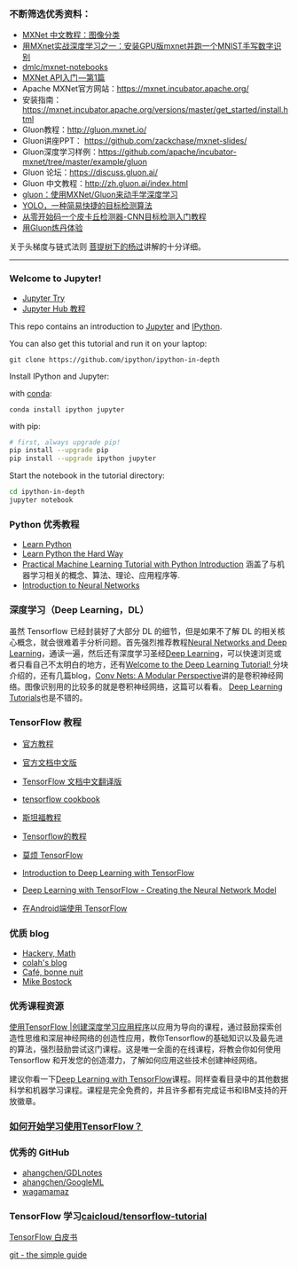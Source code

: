 ### 不断筛选优秀资料：

- [MXNet 中文教程：图像分类](http://blog.csdn.net/ironyoung/article/details/53968176)
- [用MXnet实战深度学习之一：安装GPU版mxnet并跑一个MNIST手写数字识别](http://www.open-open.com/lib/view/open1448030000650.html)
- [dmlc/mxnet-notebooks](https://github.com/dmlc/mxnet-notebooks)
- [MXNet API入门 —第1篇](http://www.infoq.com/cn/articles/an-introduction-to-the-mxnet-api-part01)
- Apache MXNet官方网站：https://mxnet.incubator.apache.org/
- 安装指南：https://mxnet.incubator.apache.org/versions/master/get_started/install.html
- Gluon教程：http://gluon.mxnet.io/
- Gluon讲座PPT： https://github.com/zackchase/mxnet-slides/
- Gluon深度学习样例：https://github.com/apache/incubator-mxnet/tree/master/example/gluon
- Gluon 论坛：https://discuss.gluon.ai/
- Gluon 中文教程：http://zh.gluon.ai/index.html
- [gluon：使用MXNet/Gluon来动手学深度学习](https://zhuanlan.zhihu.com/gluon)
- [YOLO，一种简易快捷的目标检测算法](https://zhuanlan.zhihu.com/p/32945351)
- [从零开始码一个皮卡丘检测器-CNN目标检测入门教程](https://zhuanlan.zhihu.com/p/28867241)
- [用Gluon炼丹体验](https://zhuanlan.zhihu.com/p/30966663)

关于头梯度与链式法则 [菩提树下的杨过](http://www.cnblogs.com/yjmyzz/p/7783286.html)讲解的十分详细。

------------

### Welcome to Jupyter!

- [Jupyter Try](https://jupyter.org/try)
- [Jupyter Hub 教程](https://binderhub.readthedocs.io/en/latest/)

This repo contains an introduction to [Jupyter](https://jupyter.org) and [IPython](https://ipython.org).

You can also get this tutorial and run it on your laptop:

    git clone https://github.com/ipython/ipython-in-depth

Install IPython and Jupyter:

with [conda](https://www.anaconda.com/download):

    conda install ipython jupyter

with pip:


```sh
# first, always upgrade pip!
pip install --upgrade pip
pip install --upgrade ipython jupyter
```
Start the notebook in the tutorial directory:
```sh
cd ipython-in-depth
jupyter notebook
```

### Python 优秀教程

- [Learn Python](https://learnpython.org/)
- [Learn Python the Hard Way](https://learnpythonthehardway.org/book/)
- [Practical Machine Learning Tutorial with Python Introduction](https://pythonprogramming.net/machine-learning-tutorial-python-introduction/) 涵盖了与机器学习相关的概念、算法、理论、应用程序等.
- [Introduction to Neural Networks](https://pythonprogramming.net/neural-networks-machine-learning-tutorial/)

### 深度学习（Deep Learning，DL）

虽然 Tensorflow 已经封装好了大部分 DL 的细节，但是如果不了解 DL 的相关核心概念，就会很难着手分析问题。首先强烈推荐教程[Neural Networks and Deep Learning](http://neuralnetworksanddeeplearning.com/)，通读一遍，然后还有深度学习圣经[Deep Learning](http://www.deeplearningbook.org/)，可以快速浏览或者只看自己不太明白的地方，还有[Welcome to the Deep Learning Tutorial! ](http://deeplearning.stanford.edu/tutorial/)分块介绍的，还有几篇blog，[Conv Nets: A Modular Perspective](https://colah.github.io/posts/2014-07-Conv-Nets-Modular/)讲的是卷积神经网络。图像识别用的比较多的就是卷积神经网络，这篇可以看看。
 [Deep Learning Tutorials](http://deeplearning.net/tutorial/)也是不错的。

### TensorFlow 教程

- [官方教程](https://www.tensorflow.org/tutorials/)
- [官方文档中文版](http://www.tensorfly.cn/)
- [TensorFlow 文档中文翻译版](http://wiki.jikexueyuan.com/project/tensorflow-zh/)
- [tensorflow cookbook](https://github.com/nfmcclure/tensorflow_cookbook)
- [斯坦福教程](https://web.stanford.edu/class/cs20si/syllabus.html)
- [Tensorflow的教程](http://learningtensorflow.com/)
- [莫烦 TensorFlow](https://morvanzhou.github.io/tutorials/machine-learning/tensorflow/)
- [Introduction to Deep Learning with TensorFlow](https://pythonprogramming.net/tensorflow-introduction-machine-learning-tutorial/)
- [Deep Learning with TensorFlow - Creating the Neural Network Model](https://pythonprogramming.net/tensorflow-deep-neural-network-machine-learning-tutorial/)

- [在Android端使用 TensorFlow](http://hp.stuhome.net/index.php/2017/02/17/tensorflow-on-android/) 

### 优质 blog

- [Hackery, Math](http://acko.net/)
- [colah's blog](https://colah.github.io/)
- [ Café, bonne nuit](https://ireneli.eu/)
- [Mike Bostock](https://bost.ocks.org/mike/)

### 优秀课程资源

[使用TensorFlow |创建深度学习应用程序](https://www.kadenze.com/courses/creative-applications-of-deep-learning-with-tensorflow/info)以应用为导向的课程，通过鼓励探索创造性思维和深层神经网络的创造性应用，教你Tensorflow的基础知识以及最先进的算法，强烈鼓励尝试这门课程。这是唯一全面的在线课程，将教会你如何使用 Tensorflow 和开发您的创造潜力，了解如何应用这些技术创建神经网络。

建议你看一下[Deep Learning with TensorFlow](https://cognitiveclass.ai/courses/deep-learning-tensorflow/)课程。同样查看目录中的其他数据科学和机器学习课程。课程是完全免费的，并且许多都有完成证书和IBM支持的开放徽章。

### [如何开始学习使用TensorFlow？](https://yq.aliyun.com/articles/71257?utm_campaign=wenzhang&utm_medium=article&utm_source=QQ-qun&utm_content=m_12436)

### 优秀的 GitHub

- [ahangchen/GDLnotes](https://github.com/ahangchen/GDLnotes)
- [ahangchen/GoogleML](https://github.com/ahangchen/GoogleML)
- [wagamamaz](https://github.com/wagamamaz)

### TensorFlow 学习[caicloud/tensorflow-tutorial](https://github.com/caicloud/tensorflow-tutorial)

[TensorFlow 白皮书](https://www.jianshu.com/p/65dc64e4c81f)

[git - the simple guide](https://rogerdudler.github.io/git-guide/)
